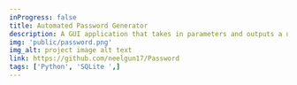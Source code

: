 ```yaml
---
inProgress: false
title: Automated Password Generator
description: A GUI application that takes in parameters and outputs a unique secure password
img: 'public/password.png'
img_alt: project image alt text
link: https://github.com/neelgun17/Password
tags: ['Python', 'SQLite ',]
---
```


